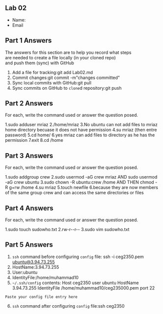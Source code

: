 ## Lab 02

- Name:
- Email

## Part 1 Answers

The answers for this section are to help you record what steps  
are needed to create a file locally (in your cloned repo)  
and push them (sync) with GitHub

1. Add a file for tracking:git add Lab02.md
2. Commit changes:git commit -m"changes committed"
3. Sync local commits with GitHub:git pull
4. Sync commits on GitHub to `clone`d repository:git push

## Part 2 Answers

For each, write the command used or answer the question posed.

1.sudo adduser mriaz
2./home/mriaz
3.No ubuntu can not add files to mriaz home directory becuase it does not have permission 
4.su mriaz (then entre password)
5.cd home/
6.yes mriaz can add files to directory as he has the permission 
7.exit
8.cd /home

## Part 3 Answers

For each, write the command used or answer the question posed.

1.sudo addgroup crew
2.sudo usermod -aG crew mriaz AND sudo usermod -aG crew ubuntu
3.sudo chown -R ubuntu:crew /home AND THEN chmod -R g+rw /home
4.su mriaz
5.touch newfile
6.because they are now  members of the same group crew and can access the same directories or files

## Part 4 Answers

For each, write the command used or answer the question posed.

1.sudo touch sudowho.txt
2.rw-r--r--
3.sudo vim sudowho.txt


## Part 5 Answers

1. `ssh` command before configuring `config` file: ssh -i ceg2350.pem ubuntu@3.94.73.255
2. HostName:3.94.73.255
3. User:ubuntu
4. IdentityFile:/home/muhammad10
5. `~/.ssh/config` contents:
 Host ceg2350
        user ubuntu
        HostName 3.94.73.255
        IdentityFile /home/muhammad10/ceg235000.pem
        port 22
```
Paste your config file entry here
```

6. `ssh` command after configuring `config` file:ssh ceg2350

